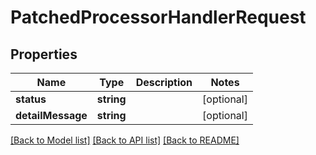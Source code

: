 # PatchedProcessorHandlerRequest

## Properties
Name | Type | Description | Notes
------------ | ------------- | ------------- | -------------
**status** | **string** |  | [optional] 
**detailMessage** | **string** |  | [optional] 

[[Back to Model list]](../README.md#documentation-for-models) [[Back to API list]](../README.md#documentation-for-api-endpoints) [[Back to README]](../README.md)


